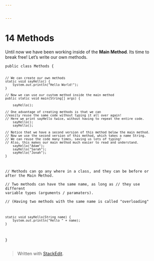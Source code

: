 ```yaml
---


---
```


<h1 id="methods">14 Methods</h1>
<p>Until now we have been working inside of the <strong>Main Method</strong>. Its time to break free! Let’s write our own methods.</p>
<pre><code>public class Methods {

    // We can create our own methods
    static void sayHello() {
        System.out.println("Hello World!");
    }
    
    // Now we can use our custom method inside the main method
    public static void main(String[] args) {
    
	    sayHello();
	    
    // One advantage of creating methods is that we can 
    //easily reuse the same code without typing it all over again!
    // Here we print sayHello twice, without having to repeat the entire code.
        sayHello();
        sayHello();
	    
    // Notice that we have a second version of this method below the main method. 
    // Now we use the second version of this method, which takes a name String.
    // We can reuse the code many times, saving us lots of typing!
    // Also, this makes our main method much easier to read and understand.
        sayHello("Adam");
        sayHello("Sarah");
        sayHello("Jonah");
    }
    
   // Methods can go any where in a class, and they can be before or after the Main Method.  
   // Two methods can have the same name, as long as 
   // they use different variable types (arguments / paramaters).  
   // (Having two methods with the same name is called "overloading"
      
    static void sayHello(String name) {  
        System.out.println("Hello " + name);  
    }
}
</code></pre>
<blockquote>
<p>Written with <a href="https://stackedit.io/">StackEdit</a>.</p>
</blockquote>

